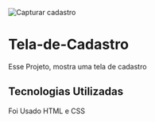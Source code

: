![Capturar cadastro](https://user-images.githubusercontent.com/54481998/136720180-a6c7d680-6313-4bf8-8b1f-8eda26ca2eed.PNG)
# Tela-de-Cadastro
<p>
Esse Projeto, mostra uma tela de cadastro
</p>
<h2>
Tecnologias Utilizadas
</h2>
<p>
Foi Usado HTML e CSS
</p>
<h3>
  <img alt="Readme" title="Readme" src="./imagens/Capturar_pirateflix>
</h3>
